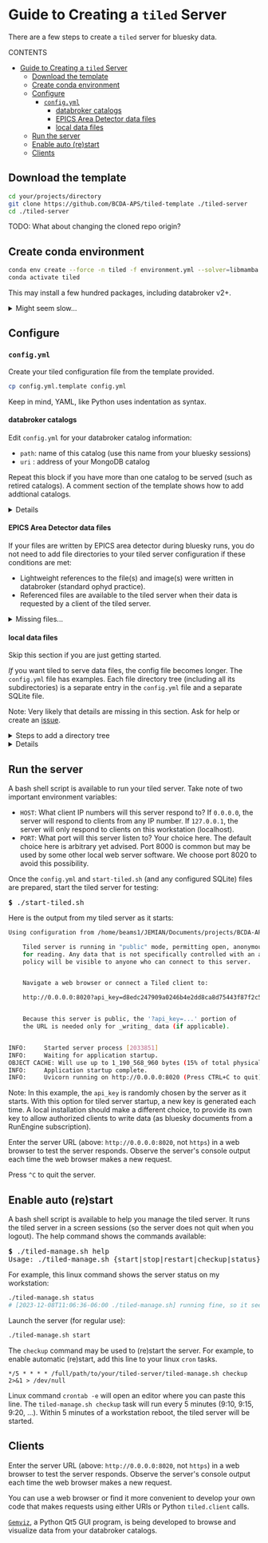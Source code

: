 # Guide to Creating a `tiled` Server

There are a few steps to create a `tiled` server for bluesky data.

CONTENTS

- [Guide to Creating a `tiled` Server](#guide-to-creating-a-tiled-server)
  - [Download the template](#download-the-template)
  - [Create conda environment](#create-conda-environment)
  - [Configure](#configure)
    - [`config.yml`](#configyml)
      - [databroker catalogs](#databroker-catalogs)
      - [EPICS Area Detector data files](#epics-area-detector-data-files)
      - [local data files](#local-data-files)
  - [Run the server](#run-the-server)
  - [Enable auto (re)start](#enable-auto-restart)
  - [Clients](#clients)

## Download the template

```bash
cd your/projects/directory
git clone https://github.com/BCDA-APS/tiled-template ./tiled-server
cd ./tiled-server
```

TODO: What about changing the cloned repo origin?

## Create conda environment

```bash
conda env create --force -n tiled -f environment.yml --solver=libmamba
conda activate tiled
```

This may install a few hundred packages, including databroker v2+.

<details>
<summary>Might seem slow...</summary>

In a networked scenario like the APS, with many filesystems provided by NFS
exports and file backup & cache automation, processes that write many files to
NFS filesystems (such as creating a conda environment) may be very slow.  It
could take 5-10 minutes to create this conda environment.  Compare with the
procedures for creating a [conda environment for bluesky
operations](https://bcda-aps.github.io/bluesky_training/reference/_create_conda_env.html).
Many of the same advisories apply here, too.

</details>

## Configure

### `config.yml`

Create your tiled configuration file from the template provided.

```bash
cp config.yml.template config.yml
```

Keep in mind, YAML, like Python uses indentation as syntax.

#### databroker catalogs

Edit `config.yml` for your databroker catalog information:

- `path`: name of this catalog (use this name from your bluesky sessions)
- `uri` : address of your MongoDB catalog

Repeat this block if you have more than one catalog to be served (such as
retired catalogs).  A comment section of the template shows how to add addtional
catalogs.

<details>

Sharp-eyed observers will note that the databroker configuration details specified for tiled are different than the ones they have been using with databroker v1.2.
The config for tiled uses the same info but in databroker v2 format.

databroker v1.2 format

```yaml
  example:
    args:
      asset_registry_db: mongodb://mymongoserver.localdomain:27017/example
      metadatastore_db: mongodb://mymongoserver.localdomain:27017/example
    driver: bluesky-mongo-normalized-catalog
```

same content in tiled format

```yaml
  - path: example
    tree: databroker.mongo_normalized:Tree.from_uri
    args:
      uri: mongodb://mymongoserver.localdomain:27017/example
```

Why the change?  databroker is moving away from the intake library (the one that
reads the v1.2 format).  `intake` seems to be slow to load (you see that when
importing databroker v1.2).  New databroker v2 does not use intake.  And is
faster to import.  (Other improvements under the hood.)

</details>

#### EPICS Area Detector data files

If your files are written by EPICS area detector during bluesky runs, you do not
need to add file directories to your tiled server configuration if these
conditions are met:

- Lightweight references to the file(s) and image(s) were written in databroker
  (standard ophyd practice).
- Referenced files are available to the tiled server when their data is
  requested by a client of the tiled server.

<details>
<summary>Missing files...</summary>

If a client requests data that comes from a referenced file and that file is not
available at the time of the request, the tiled server will return a *500
Internal Server Error* to the client.  For security reasons, a more detailed
answer is not provided to the tiled client.  The tiled server console will
usually provide the detail that the file could not be found.

</details>

#### local data files

Skip this section if you are just getting started.

*If* you want tiled to serve data files, the config file becomes longer.  The
`config.yml` file has examples.  Each file directory tree (including all its
subdirectories) is a separate entry in the `config.yml` file and a separate
SQLite file.

Note: Very likely that details are missing in this section.  Ask for help or
create an [issue](https://github.com/BCDA-APS/tiled-template/issues/new).

<details>
<summary>Steps to add a directory tree</summary>

Note: This is documentation is preliminary.

For each directory tree, these steps:

1. Identify a data file directory tree to be served by tiled.
    1. Create a new block in `config.yml` for the tree.
    1. Assign a name (like a catalog name) to identify the directory tree.
1. Recognize files by *mimetype*.
    1. Prepare Python code that recognizes new file types and assigns *mimetype* to each.
        1. Recognized by common file extension (such as `.mda` or `.xml`).
        1. Recognized by content analysis (such as NeXus, SPEC, or XML).
    1. Prepare Python tiled *adapter* code for each new *mimetype*.
    1. Add line(s) for each new *mimetype* to `config.yml`.
1. Create an SQLite catalog for the directory tree.
    1. Shell script `recreate_sampler.sh`
        1. `SQL_CATALOG=dev_sampler.sql`: name of SQLite file to be (re)created
        1. `FILE_DIR=./dev_sampler` : directory to be served
    1. Example (hypothetical) local directory
        1. Directory: `./dev_sampler` (does not exist in template here)
        1. Contains these types of file: MDA, NeXus, SPEC, images, XML, HDF4, text
1. Add SQLite file details to `config.yml` file:

    ```yaml
    args:
        uri: ./dev_sampler.sql
        readable_storage:
        - ./dev_sampler
    ```

</details>

<details>
<summary>Details</summary>

You specify data files by providing their directory (which includes all
subdirectories within).

Files are recognized by
[*mimetype*](https://stackoverflow.com/questions/3828352/what-is-a-mime-type).
The configuration template has several examples.  Here is an example for a SPEC
data file:

```yaml
    text/x-spec_data: spec_data:read_spec_data
```

The *mimetype* is `text/x-spec_data`.  The adapter is the `read_spec_data()`
function in file `spec_data.py` (in the same directory as the `config.yml`).

Custom *mimetype*s, such as `text/x-spec_data` are assigned in function
`detect_mimetype()` (in local file `custom.py`).  This code identifies SPEC,
NeXus, and (non-NeXus) HDF5 files.

Well-known file types, such as JPEG, TIFF, PNG, plain text, are recognized by
library functions called by the tiled server library code.

For the SQLite file (at least at APS beamlines), keep in mind that NFS file
access is noticeably slower than local file access.  It is recommended to store
the SQLite file on a local filesystem for the tiled server.

</details>

## Run the server

A bash shell script is available to run your tiled server.  Take note of two important environment variables:

- `HOST`: What client IP numbers will this server respond to?  If `0.0.0.0`, the
  server will respond to clients from any IP number.  If `127.0.0.1`, the server
  will only respond to clients on this workstation (localhost).
- `PORT`: What port will this server listen to?  Your choice here.  The default
  choice here is arbitrary yet advised.  Port 8000 is common but may be used by
  some other local web server software.  We choose port 8020 to avoid this
  possibility.

Once the `config.yml` and `start-tiled.sh` (and any configured SQLite) files are
prepared, start the tiled server for testing:

<pre>
<b>$</b> ./start-tiled.sh
</pre>

Here is the output from my tiled server as it starts:

```bash
Using configuration from /home/beams1/JEMIAN/Documents/projects/BCDA-APS/tiled-template/config.yml

    Tiled server is running in "public" mode, permitting open, anonymous access
    for reading. Any data that is not specifically controlled with an access
    policy will be visible to anyone who can connect to this server.


    Navigate a web browser or connect a Tiled client to:

    http://0.0.0.0:8020?api_key=d8edc247909a0246b4e2dd8ca8d75443f87f2c5facd627b703d6635284e2f2fc


    Because this server is public, the '?api_key=...' portion of
    the URL is needed only for _writing_ data (if applicable).


INFO:     Started server process [2033851]
INFO:     Waiting for application startup.
OBJECT CACHE: Will use up to 1_190_568_960 bytes (15% of total physical RAM)
INFO:     Application startup complete.
INFO:     Uvicorn running on http://0.0.0.0:8020 (Press CTRL+C to quit)
```

Note:  In this example, the `api_key` is randomly chosen by the server as it
starts.  With this option for tiled server startup, a new key is generated each
time.  A local installation should make a different choice, to provide its own
key to allow authorized clients to write data (as bluesky documents from a
RunEngine subscription).

Enter the server URL (above: `http://0.0.0.0:8020`, not `https`) in a web
browser to test the server responds.  Observe the server's console output each
time the web browser makes a new request.

Press `^C` to quit the server.

## Enable auto (re)start

A bash shell script is available to help you manage the tiled server.  It runs
the tiled server in a screen sessions (so the server does not quit when you
logout).  The help command shows the commands available:

<pre>
<b>$</b> ./tiled-manage.sh help
Usage: ./tiled-manage.sh {start|stop|restart|checkup|status}
</pre>

For example, this linux command shows the server status on my workstation:

```bash
./tiled-manage.sh status
# [2023-12-08T11:06:36-06:00 ./tiled-manage.sh] running fine, so it seems
```

Launch the server (for regular use):

```bash
./tiled-manage.sh start
```

The `checkup` command may be used to (re)start the server.  For example, to
enable automatic (re)start, add this line to your linux `cron` tasks.

```cron
*/5 * * * * /full/path/to/your/tiled-server/tiled-manage.sh checkup 2>&1 > /dev/null
```

Linux command `crontab -e` will open an editor where you can paste this line.
The `tiled-manage.sh checkup` task will run every 5 minutes (9:10, 9:15, 9:20,
...).  Within 5 minutes of a workstation reboot, the tiled server will be
started.

## Clients

Enter the server URL (above: `http://0.0.0.0:8020`, not `https`) in a web
browser to test the server responds.  Observe the server's console output each
time the web browser makes a new request.

You can use a web browser or find it more convenient to develop your own code
that makes requests using either URIs or Python `tiled.client` calls.


[`Gemviz`](https://bcda-aps.github.io/gemviz/), a Python Qt5 GUI program, is
being developed to browse and visualize data from your databroker catalogs.
